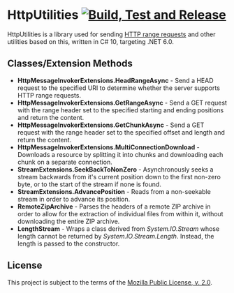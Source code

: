HttpUtilities [![Build, Test and Release](https://github.com/Xpl0itR/HttpUtilities/actions/workflows/build_test_release.yml/badge.svg?branch=master)](https://github.com/Xpl0itR/HttpUtilities/actions/workflows/build_test_release.yml)
=============
HttpUtilities is a library used for sending [HTTP range requests](https://developer.mozilla.org/docs/Web/HTTP/Range_requests) and other utilities based on this, written in C# 10, targeting .NET 6.0.

Classes/Extension Methods
-------------------------
- **HttpMessageInvokerExtensions.HeadRangeAsync** - Send a HEAD request to the specified URI to determine whether the server supports HTTP range requests.
- **HttpMessageInvokerExtensions.GetRangeAsync** - Send a GET request with the range header set to the specified starting and ending positions and return the content.
- **HttpMessageInvokerExtensions.GetChunkAsync** - Send a GET request with the range header set to the specified offset and length and return the content.
- **HttpMessageInvokerExtensions.MultiConnectionDownload** - Downloads a resource by splitting it into chunks and downloading each chunk on a separate connection.
- **StreamExtensions.SeekBackToNonZero** - Asynchronously seeks a stream backwards from it's current position down to the first non-zero byte, or to the start of the stream if none is found.
- **StreamExtensions.AdvancePosition** - Reads from a non-seekable stream in order to advance its position.
- **RemoteZipArchive** - Parses the headers of a remote ZIP archive in order to allow for the extraction of individual files from within it, without downloading the entire ZIP archive.
- **LengthStream** - Wraps a class derived from *System.IO.Stream* whose length cannot be returned by *System.IO.Stream.Length*. Instead, the length is passed to the constructor.

License
-------
This project is subject to the terms of the [Mozilla Public License, v. 2.0](./LICENSE).